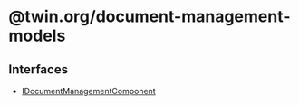 # @twin.org/document-management-models

## Interfaces

- [IDocumentManagementComponent](interfaces/IDocumentManagementComponent.md)
